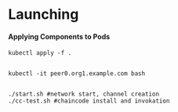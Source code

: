 Launching
=========
#### Applying Components to Pods
```
kubectl apply -f .


kubectl -it peer0.org1.example.com bash


./start.sh #network start, channel creation
./cc-test.sh #chaincode install and invokation

```


